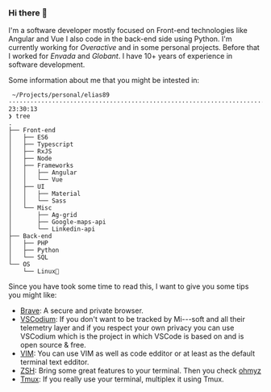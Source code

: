 ### Hi there 👋

I'm a software developer mostly focused on Front-end technologies like Angular and Vue I also code in the back-end side using Python. I'm currently working for _Overactive_ and in some personal projects. Before that I worked for _Envada_ and _Globant_. I have 10+ years of experience in software development. 

Some information about me that you might be intested in:
```
 ~/Projects/personal/elias89 ············································································ 23:30:13
❯ tree
.
├── Front-end
│   ├── ES6
│   ├── Typescript
│   ├── RxJS
│   ├── Node
│   ├── Frameworks
│   │   ├── Angular
│   │   └── Vue
│   ├── UI
│   │   ├── Material
│   │   └── Sass
│   └── Misc
│       ├── Ag-grid
│       ├── Google-maps-api
│       └── Linkedin-api
├── Back-end
│   ├── PHP
│   ├── Python
│   └── SQL
└── OS
    └── Linux💛
```

Since you have took some time to read this, I want to give you some tips you might like:

- [Brave](https://brave.com/): A secure and private browser.
- [VSCodium](https://vscodium.com/): If you don't want to be tracked by Mi---soft and all their telemetry layer and if you respect your own privacy you can use VSCodium which is the project in which VSCode is based on and is open source & free.
- [VIM](https://www.vim.org/): You can use VIM as well as code edditor or at least as the default terminal text edditor.
- [ZSH](https://www.zsh.org/): Bring some great features to your terminal. Then you check [ohmyz](https://ohmyz.sh/)
- [Tmux](https://github.com/tmux/tmux/wiki): If you really use your terminal, multiplex it using Tmux.
